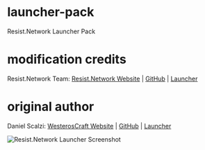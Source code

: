 # launcher-pack
Resist.Network Launcher Pack

# modification credits
Resist.Network Team: [Resist.Network Website][resistweb] | [GitHub][resistgithub] | [Launcher][resistgithublauncher]

# original author
Daniel Scalzi: [WesterosCraft Website][westeroscraftweb] | [GitHub][westeroscraftgithub] | [Launcher][westeroscraftgithublauncher]


[westeroscraftweb]: https://www.westeroscraft.com/
[westeroscraftgithub]: https://github.com/WesterosCraftCode
[westeroscraftgithublauncher]: https://github.com/WesterosCraftCode/ElectronLauncher

[resistweb]: https://resist.network/
[resistgithub]: https://github.com/resist-network
[resistgithublauncher]: https://github.com/resist-network/launcher-pack

![Resist.Network Launcher Screenshot](https://i.imgur.com/iEJb4FJ.png)